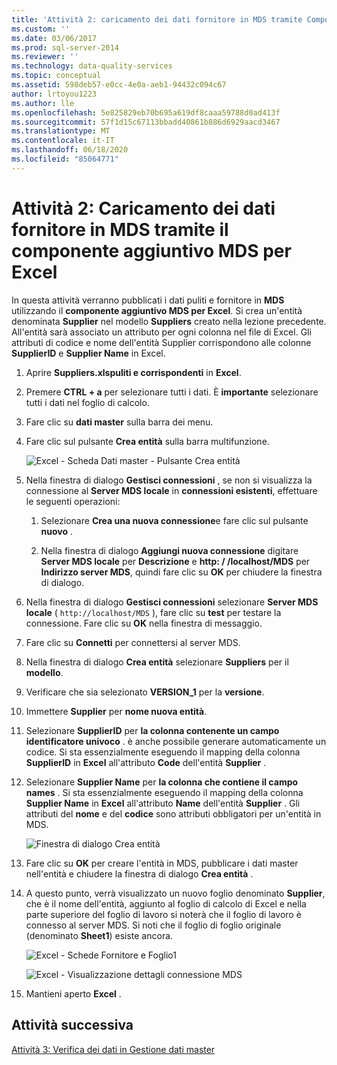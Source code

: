 ```yaml
---
title: 'Attività 2: caricamento dei dati fornitore in MDS tramite Componente aggiuntivo MDS per Excel | Microsoft Docs'
ms.custom: ''
ms.date: 03/06/2017
ms.prod: sql-server-2014
ms.reviewer: ''
ms.technology: data-quality-services
ms.topic: conceptual
ms.assetid: 598deb57-e0cc-4e0a-aeb1-94432c094c67
author: lrtoyou1223
ms.author: lle
ms.openlocfilehash: 5e825829eb70b695a619df8caaa59788d0ad413f
ms.sourcegitcommit: 57f1d15c67113bbadd40861b886d6929aacd3467
ms.translationtype: MT
ms.contentlocale: it-IT
ms.lasthandoff: 06/18/2020
ms.locfileid: "85064771"
---
```

# <a name="task-2-uploading-supplier-data-to-mds-using-mds-add-in-for-excel"></a>Attività 2: Caricamento dei dati fornitore in MDS tramite il componente aggiuntivo MDS per Excel
  In questa attività verranno pubblicati i dati puliti e fornitore in **MDS** utilizzando il **componente aggiuntivo MDS per Excel**. Si crea un'entità denominata **Supplier** nel modello **Suppliers** creato nella lezione precedente. All'entità sarà associato un attributo per ogni colonna nel file di Excel. Gli attributi di codice e nome dell'entità Supplier corrispondono alle colonne **SupplierID** e **Supplier Name** in Excel.  
  
1.  Aprire **Suppliers.xlspuliti e corrispondenti** in **Excel**.  
  
2.  Premere **CTRL + a** per selezionare tutti i dati. È **importante** selezionare tutti i dati nel foglio di calcolo.  
  
3.  Fare clic su **dati master** sulla barra dei menu.  
  
4.  Fare clic sul pulsante **Crea entità** sulla barra multifunzione.  
  
     ![Excel - Scheda Dati master - Pulsante Crea entità](../../2014/tutorials/media/et-ulingsdtomdsusingmdsaddinforexcel-01.jpg "Excel - Scheda Dati master - Pulsante Crea entità")  
  
5.  Nella finestra di dialogo **Gestisci connessioni** , se non si visualizza la connessione al **Server MDS locale** in **connessioni esistenti**, effettuare le seguenti operazioni:  
  
    1.  Selezionare **Crea una nuova connessione**e fare clic sul pulsante **nuovo** .  
  
    2.  Nella finestra di dialogo **Aggiungi nuova connessione** digitare **Server MDS locale** per **Descrizione** e **http: \/ /localhost/MDS** per **Indirizzo server MDS**, quindi fare clic su **OK** per chiudere la finestra di dialogo.  
  
6.  Nella finestra di dialogo **Gestisci connessioni** selezionare **Server MDS locale** ( `http://localhost/MDS` ), fare clic su **test** per testare la connessione. Fare clic su **OK** nella finestra di messaggio.  
  
7.  Fare clic su **Connetti** per connettersi al server MDS.  
  
8.  Nella finestra di dialogo **Crea entità** selezionare **Suppliers** per il **modello**.  
  
9. Verificare che sia selezionato **VERSION_1** per la **versione**.  
  
10. Immettere **Supplier** per **nome nuova entità**.  
  
11. Selezionare **SupplierID** per **la colonna contenente un campo identificatore univoco** . è anche possibile generare automaticamente un codice. Si sta essenzialmente eseguendo il mapping della colonna **SupplierID** in **Excel** all'attributo **Code** dell'entità **Supplier** .  
  
12. Selezionare **Supplier Name** per **la colonna che contiene il campo names** . Si sta essenzialmente eseguendo il mapping della colonna **Supplier Name** in **Excel** all'attributo **Name** dell'entità **Supplier** . Gli attributi del **nome** e del **codice** sono attributi obbligatori per un'entità in MDS.  
  
     ![Finestra di dialogo Crea entità](../../2014/tutorials/media/et-ulingsdtomdsusingmdsaddinforexcel-02.jpg "Finestra di dialogo Crea entità")  
  
13. Fare clic su **OK** per creare l'entità in MDS, pubblicare i dati master nell'entità e chiudere la finestra di dialogo **Crea entità** .  
  
14. A questo punto, verrà visualizzato un nuovo foglio denominato **Supplier**, che è il nome dell'entità, aggiunto al foglio di calcolo di Excel e nella parte superiore del foglio di lavoro si noterà che il foglio di lavoro è connesso al server MDS. Si noti che il foglio di foglio originale (denominato **Sheet1**) esiste ancora.  
  
     ![Excel - Schede Fornitore e Foglio1](../../2014/tutorials/media/et-ulingsdtomdsusingmdsaddinforexcel-03.jpg "Excel - Schede Fornitore e Foglio1")  
  
     ![Excel - Visualizzazione dettagli connessione MDS](../../2014/tutorials/media/et-ulingsdtomdsusingmdsaddinforexcel-04.jpg "Excel - Visualizzazione dettagli connessione MDS")  
  
15. Mantieni aperto **Excel** .  
  
## <a name="next-task"></a>Attività successiva  
 [Attività 3: Verifica dei dati in Gestione dati master](../../2014/tutorials/task-3-verifying-the-data-in-master-data-manager.md)  
  
  
